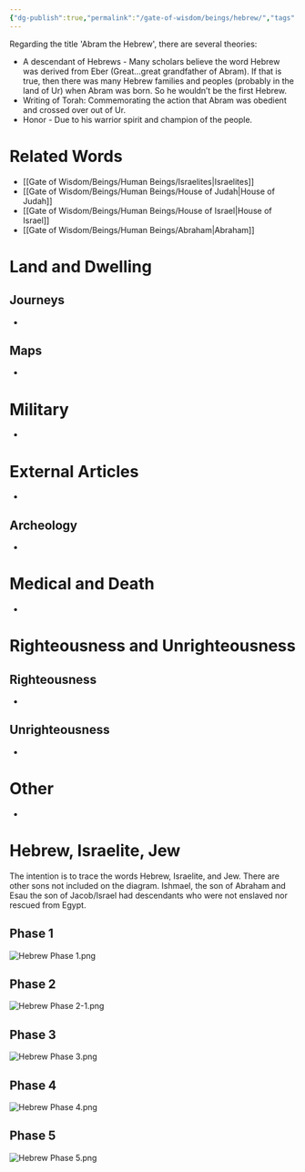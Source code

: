 ```yaml
---
{"dg-publish":true,"permalink":"/gate-of-wisdom/beings/hebrew/","tags":["#GateWisdom","#Being"]}
---
```



Regarding the title 'Abram the Hebrew', there are several theories:

- A descendant of Hebrews - Many scholars believe the word Hebrew was derived from Eber (Great…great grandfather of Abram). If that is true, then there was many Hebrew families and peoples (probably in the land of Ur) when Abram was born.  So he wouldn’t be the first Hebrew.
- Writing of Torah: Commemorating the action that Abram was obedient and crossed over out of Ur. 
-  Honor - Due to his warrior spirit and champion of the people.

# Related Words
- [[Gate of Wisdom/Beings/Human Beings/Israelites\|Israelites]]
- [[Gate of Wisdom/Beings/Human Beings/House of Judah\|House of Judah]]
- [[Gate of Wisdom/Beings/Human Beings/House of Israel\|House of Israel]]
- [[Gate of Wisdom/Beings/Human Beings/Abraham\|Abraham]]
# Land and Dwelling
## Journeys
- 

## Maps
- 

# Military
- 

# External Articles
- 

## Archeology
- 

# Medical and Death
- 

# Righteousness and Unrighteousness
## Righteousness
- 

## Unrighteousness
- 

# Other
- 


# Hebrew, Israelite, Jew

The intention is to trace the words Hebrew, Israelite, and Jew. There are other sons not included on the diagram. Ishmael, the son of Abraham and Esau the son of Jacob/Israel had descendants who were not enslaved nor rescued from Egypt.
## Phase 1

![Hebrew Phase 1.png](/img/user/Assets/attachments/Hebrew%20Phase%201.png)

## Phase 2

![Hebrew Phase 2-1.png](/img/user/Assets/attachments/Hebrew%20Phase%202-1.png)

## Phase 3

![Hebrew Phase 3.png](/img/user/Assets/attachments/Hebrew%20Phase%203.png)

## Phase 4

![Hebrew Phase 4.png](/img/user/Assets/attachments/Hebrew%20Phase%204.png)

## Phase 5

![Hebrew Phase 5.png](/img/user/Assets/attachments/Hebrew%20Phase%205.png)

